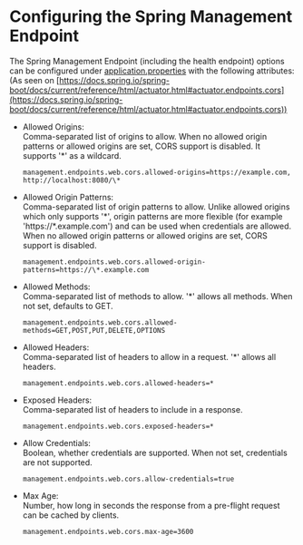 # Configuring the Spring Management Endpoint
The Spring Management Endpoint (including the health endpoint) options can be configured under [application.properties](./basyx.aasrepository.component/src/main/resources/application.properties) with the following attributes: (As seen on [https://docs.spring.io/spring-boot/docs/current/reference/html/actuator.html#actuator.endpoints.cors](https://docs.spring.io/spring-boot/docs/current/reference/html/actuator.html#actuator.endpoints.cors))

* Allowed Origins:<br>
Comma-separated list of origins to allow. When no allowed origin patterns or allowed origins are set, CORS support is disabled. It supports '\*' as a wildcard.
  ```
  management.endpoints.web.cors.allowed-origins=https://example.com, http://localhost:8080/\*
  ```
* Allowed Origin Patterns:<br>
Comma-separated list of origin patterns to allow. Unlike allowed origins which only supports '\*', origin patterns are more flexible (for example 'https://\*.example.com') and can be used when credentials are allowed. When no allowed origin patterns or allowed origins are set, CORS support is disabled.
  ```
  management.endpoints.web.cors.allowed-origin-patterns=https://\*.example.com
  ```
* Allowed Methods:<br>
Comma-separated list of methods to allow. '\*' allows all methods. When not set, defaults to GET.
  ```
  management.endpoints.web.cors.allowed-methods=GET,POST,PUT,DELETE,OPTIONS
  ```
* Allowed Headers:<br>
Comma-separated list of headers to allow in a request. '\*' allows all headers.
  ```
  management.endpoints.web.cors.allowed-headers=*
  ```
* Exposed Headers:<br>
Comma-separated list of headers to include in a response.
  ```
  management.endpoints.web.cors.exposed-headers=*
  ```

* Allow Credentials: <br>
Boolean, whether credentials are supported. When not set, credentials are not supported.
  ```
  management.endpoints.web.cors.allow-credentials=true
  ```
* Max Age:<br>
Number, how long in seconds the response from a pre-flight request can be cached by clients.
  ```
  management.endpoints.web.cors.max-age=3600
  ```